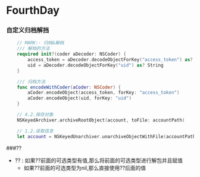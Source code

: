 # FourthDay

### 自定义归档解挡
```swift
    // MARK:- 归档&解档
    /// 解档的方法
    required init?(coder aDecoder: NSCoder) {
        access_token = aDecoder.decodeObjectForKey("access_token") as? String
        uid = aDecoder.decodeObjectForKey("uid") as? String
    }

    /// 归档方法
    func encodeWithCoder(aCoder: NSCoder) {
        aCoder.encodeObject(access_token, forKey: "access_token")
        aCoder.encodeObject(uid, forKey: "uid")
    }

    // 4.2.保存对象
    NSKeyedArchiver.archiveRootObject(account, toFile: accountPath)

    // 1.2.读取信息
    let account = NSKeyedUnarchiver.unarchiveObjectWithFile(accountPath) as? UserAccount

```

###??

-  ?? : 如果??前面的可选类型有值,那么将前面的可选类型进行解包并且赋值
    -  如果??前面的可选类型为nil,那么直接使用??后面的值


